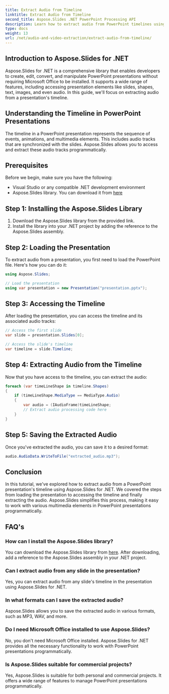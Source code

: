 ```yaml
---
title: Extract Audio from Timeline
linktitle: Extract Audio from Timeline
second_title: Aspose.Slides .NET PowerPoint Processing API
description: Learn how to extract audio from PowerPoint timelines using Aspose.Slides for .NET. A step-by-step guide with code examples.
type: docs
weight: 13
url: /net/audio-and-video-extraction/extract-audio-from-timeline/
---
```


## Introduction to Aspose.Slides for .NET

Aspose.Slides for .NET is a comprehensive library that enables developers to create, edit, convert, and manipulate PowerPoint presentations without requiring Microsoft Office to be installed. It supports a wide range of features, including accessing presentation elements like slides, shapes, text, images, and even audio. In this guide, we'll focus on extracting audio from a presentation's timeline.

## Understanding the Timeline in PowerPoint Presentations

The timeline in a PowerPoint presentation represents the sequence of events, animations, and multimedia elements. This includes audio tracks that are synchronized with the slides. Aspose.Slides allows you to access and extract these audio tracks programmatically.

## Prerequisites

Before we begin, make sure you have the following:

- Visual Studio or any compatible .NET development environment
- Aspose.Slides library. You can download it from [here](https://downloads.aspose.com/slides/net)

## Step 1: Installing the Aspose.Slides Library

1. Download the Aspose.Slides library from the provided link.
2. Install the library into your .NET project by adding the reference to the Aspose.Slides assembly.

## Step 2: Loading the Presentation

To extract audio from a presentation, you first need to load the PowerPoint file. Here's how you can do it:

```csharp
using Aspose.Slides;

// Load the presentation
using var presentation = new Presentation("presentation.pptx");
```

## Step 3: Accessing the Timeline

After loading the presentation, you can access the timeline and its associated audio tracks:

```csharp
// Access the first slide
var slide = presentation.Slides[0];

// Access the slide's timeline
var timeline = slide.Timeline;
```

## Step 4: Extracting Audio from the Timeline

Now that you have access to the timeline, you can extract the audio:

```csharp
foreach (var timeLineShape in timeline.Shapes)
{
    if (timeLineShape.MediaType == MediaType.Audio)
    {
        var audio = (IAudioFrame)timeLineShape;
        // Extract audio processing code here
    }
}
```

## Step 5: Saving the Extracted Audio

Once you've extracted the audio, you can save it to a desired format:

```csharp
audio.AudioData.WriteToFile("extracted_audio.mp3");
```

## Conclusion

In this tutorial, we've explored how to extract audio from a PowerPoint presentation's timeline using Aspose.Slides for .NET. We covered the steps from loading the presentation to accessing the timeline and finally extracting the audio. Aspose.Slides simplifies this process, making it easy to work with various multimedia elements in PowerPoint presentations programmatically.

## FAQ's

### How can I install the Aspose.Slides library?

You can download the Aspose.Slides library from [here](https://downloads.aspose.com/slides/net). After downloading, add a reference to the Aspose.Slides assembly in your .NET project.

### Can I extract audio from any slide in the presentation?


Yes, you can extract audio from any slide's timeline in the presentation using Aspose.Slides for .NET.

### In what formats can I save the extracted audio?

Aspose.Slides allows you to save the extracted audio in various formats, such as MP3, WAV, and more.

### Do I need Microsoft Office installed to use Aspose.Slides?

No, you don't need Microsoft Office installed. Aspose.Slides for .NET provides all the necessary functionality to work with PowerPoint presentations programmatically.

### Is Aspose.Slides suitable for commercial projects?

Yes, Aspose.Slides is suitable for both personal and commercial projects. It offers a wide range of features to manage PowerPoint presentations programmatically.
